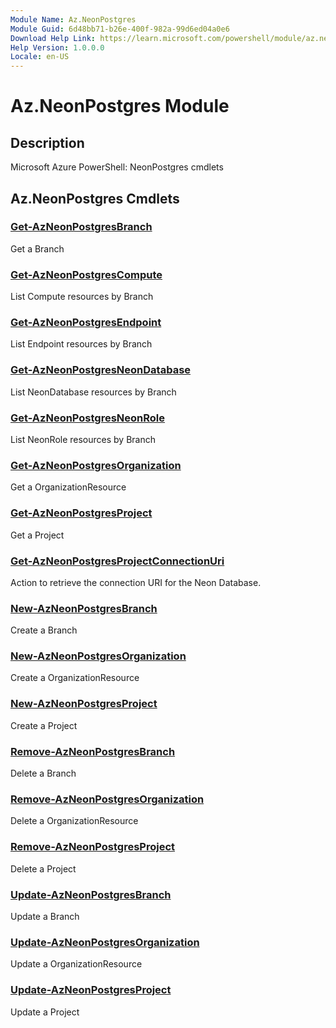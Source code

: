 ```yaml
---
Module Name: Az.NeonPostgres
Module Guid: 6d48bb71-b26e-400f-982a-99d6ed04a0e6
Download Help Link: https://learn.microsoft.com/powershell/module/az.neonpostgres
Help Version: 1.0.0.0
Locale: en-US
---
```


# Az.NeonPostgres Module
## Description
Microsoft Azure PowerShell: NeonPostgres cmdlets

## Az.NeonPostgres Cmdlets
### [Get-AzNeonPostgresBranch](Get-AzNeonPostgresBranch.md)
Get a Branch

### [Get-AzNeonPostgresCompute](Get-AzNeonPostgresCompute.md)
List Compute resources by Branch

### [Get-AzNeonPostgresEndpoint](Get-AzNeonPostgresEndpoint.md)
List Endpoint resources by Branch

### [Get-AzNeonPostgresNeonDatabase](Get-AzNeonPostgresNeonDatabase.md)
List NeonDatabase resources by Branch

### [Get-AzNeonPostgresNeonRole](Get-AzNeonPostgresNeonRole.md)
List NeonRole resources by Branch

### [Get-AzNeonPostgresOrganization](Get-AzNeonPostgresOrganization.md)
Get a OrganizationResource

### [Get-AzNeonPostgresProject](Get-AzNeonPostgresProject.md)
Get a Project

### [Get-AzNeonPostgresProjectConnectionUri](Get-AzNeonPostgresProjectConnectionUri.md)
Action to retrieve the connection URI for the Neon Database.

### [New-AzNeonPostgresBranch](New-AzNeonPostgresBranch.md)
Create a Branch

### [New-AzNeonPostgresOrganization](New-AzNeonPostgresOrganization.md)
Create a OrganizationResource

### [New-AzNeonPostgresProject](New-AzNeonPostgresProject.md)
Create a Project

### [Remove-AzNeonPostgresBranch](Remove-AzNeonPostgresBranch.md)
Delete a Branch

### [Remove-AzNeonPostgresOrganization](Remove-AzNeonPostgresOrganization.md)
Delete a OrganizationResource

### [Remove-AzNeonPostgresProject](Remove-AzNeonPostgresProject.md)
Delete a Project

### [Update-AzNeonPostgresBranch](Update-AzNeonPostgresBranch.md)
Update a Branch

### [Update-AzNeonPostgresOrganization](Update-AzNeonPostgresOrganization.md)
Update a OrganizationResource

### [Update-AzNeonPostgresProject](Update-AzNeonPostgresProject.md)
Update a Project

